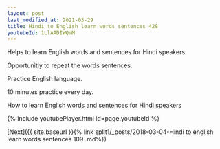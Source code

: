 ```yaml
---
layout: post
last_modified_at: 2021-03-29
title: Hindi to English learn words sentences 428 
youtubeId: 1LlAADIWQmM
---
```

 
 
Helps to learn English words and sentences for Hindi speakers.

Opportunitiy to repeat the words sentences. 

Practice English language. 
 
10 minutes practice every day. 
 
How to learn English words and sentences for Hindi speakers 
 
{% include youtubePlayer.html id=page.youtubeId %}
 
 
[Next]({{ site.baseurl }}{% link  split1/_posts/2018-03-04-Hindi to english learn words sentences 109 .md%})
 
